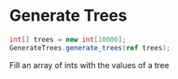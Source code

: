 # Generate Trees

```c#
int[] trees = new int[10000];
GenerateTrees.generate_trees(ref trees);
```

Fill an array of ints with the values of a tree
